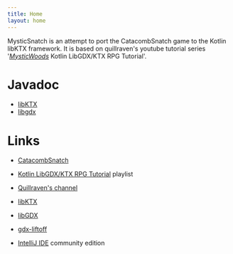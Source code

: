```yaml
---
title: Home
layout: home
---
```

MysticSnatch is an attempt to port the CatacombSnatch game to the Kotlin libKTX framework. It is based on quillraven's youtube tutorial series '[*MysticWoods*]() Kotlin LibGDX/KTX RPG Tutorial'.  

# Javadoc #
- [libKTX](https://libktx.github.io/docs/)
- [libgdx](https://javadoc.io/doc/com.badlogicgames.gdx/gdx/latest/index.html)

# Links #

- [CatacombSnatch](https://github.com/Maescool/Catacomb-Snatch)
- [Kotlin LibGDX/KTX RPG Tutorial](https://www.youtube.com/playlist?list=PLTKHCDn5RKK-_mX0s8BJNz7pQecR25689) playlist 
- [Quillraven's channel](https://www.youtube.com/@Quillraven)

- [libKTX](https://libktx.github.io)
- [libGDX](https://libgdx.com/)
- [gdx-liftoff](https://github.com/tommyettinger/gdx-liftoff/releases)
- [IntelliJ IDE](https://www.jetbrains.com/idea/) community edition